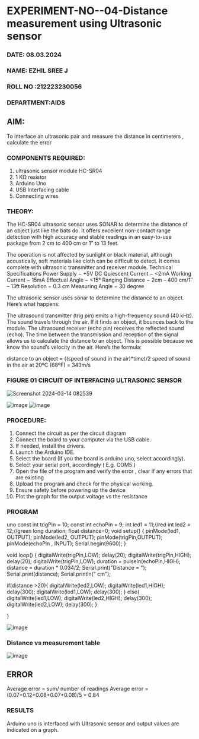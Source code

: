 # EXPERIMENT-NO--04-Distance measurement using Ultrasonic sensor
 ###  DATE: 08.03.2024
###  NAME: EZHIL SREE J
###  ROLL NO :212223230056
###  DEPARTMENT:AIDS
## AIM: 
To interface an ultrasonic pair and measure the distance in centimeters , calculate the error
 
### COMPONENTS REQUIRED:
1.	ultrasonic sensor module HC-SR04
2.	1 KΩ resistor 
3.	Arduino Uno 
4.	USB Interfacing cable 
5.	Connecting wires 


### THEORY: 
The HC-SR04 ultrasonic sensor uses SONAR to determine the distance of an object just like the bats do. It offers excellent non-contact range detection with high accuracy and stable readings in an easy-to-use package from 2 cm to 400 cm or 1” to 13 feet.

The operation is not affected by sunlight or black material, although acoustically, soft materials like cloth can be difficult to detect. It comes complete with ultrasonic transmitter and receiver module.
Technical Specifications
Power Supply − +5V DC
Quiescent Current − <2mA
Working Current − 15mA
Effectual Angle − <15°
Ranging Distance − 2cm – 400 cm/1″ – 13ft
Resolution − 0.3 cm
Measuring Angle − 30 degree

The ultrasonic sensor uses sonar to determine the distance to an object. Here’s what happens:

The ultrasound transmitter (trig pin) emits a high-frequency sound (40 kHz).
The sound travels through the air. If it finds an object, it bounces back to the module.
The ultrasound receiver (echo pin) receives the reflected sound (echo).
The time between the transmission and reception of the signal allows us to calculate the distance to an object. This is possible because we know the sound’s velocity in the air. Here’s the formula:

distance to an object = ((speed of sound in the air)*time)/2
speed of sound in the air at 20ºC (68ºF) = 343m/s

### FIGURE 01 CIRCUIT OF INTERFACING ULTRASONIC SENSOR 


![Screenshot 2024-03-14 082539](https://github.com/EzhilsreeJ/Experiment--04-Interfacing-digital-output-with-arduino-ultrasonic-sensor/assets/144870412/3dec3edc-06cb-46e4-b7bf-a2f8c411748d)

![image](https://github.com/nagaraj6618/Experiment--04-Interfacing-digital-output-with-arduino-ultrasonic-sensor/assets/127173574/686ad794-1ea9-4839-ae1d-e8d037aefae2)
![image](https://github.com/EzhilsreeJ/Experiment--04-Interfacing-digital-output-with-arduino-ultrasonic-sensor/assets/127173574/94f1cc2a-9bab-442a-b0bb-86e0230b72c1)




### PROCEDURE:
1.	Connect the circuit as per the circuit diagram 
2.	Connect the board to your computer via the USB cable.
3.	If needed, install the drivers.
4.	Launch the Arduino IDE.
5.	Select the board (If you the board is arduino uno, select accordingly).
6.	Select your serial port, accordingly ( E.g. COM5 )
7.	Open the file of the program  and verify the error , clear if any errors that are existing 
8.	Upload the program and check for the physical working. 
9.	Ensure safety before powering up the device 
10.	Plot the graph for the output voltage vs the resistance 


### PROGRAM 
uno
const int trigPin = 10;
const int echoPin = 9;
int led1 = 11;//red
int led2 = 12;//green
long duration;
float distance=0;
void setup()
{
  pinMode(led1, OUTPUT);
  pinMode(led2, OUTPUT);
  pinMode(trigPin,OUTPUT);
  pinMode(echoPin , INPUT);
  Serial.begin(9600);
}

void loop()
{
  digitalWrite(trigPin,LOW);
  delay(20);
  digitalWrite(trigPin,HIGH);
  delay(20);
  digitalWrite(trigPin,LOW);
  duration = pulseIn(echoPin,HIGH);
  distance = duration * 0.034/2;
  Serial.print("Distance = ");
  Serial.print(distance);
  Serial.println(" cm");
  
  if(distance >20){
    digitalWrite(led2,LOW);
  	digitalWrite(led1,HIGH);
    delay(300);
    digitalWrite(led1,LOW);
    delay(300);
  }
  else{
    digitalWrite(led1,LOW);
  	digitalWrite(led2,HIGH);
    delay(300);
    digitalWrite(led2,LOW);
    delay(300);
  }
  
}


![image](https://github.com/nagaraj6618/Experiment--04-Interfacing-digital-output-with-arduino-ultrasonic-sensor/assets/127173574/c8f37ca3-a89f-494a-8950-87edd9c26e51)




### Distance vs measurement table 

![image](https://github.com/nagaraj6618/Experiment--04-Interfacing-digital-output-with-arduino-ultrasonic-sensor/assets/127173574/a1329735-951a-452b-b026-28bf1ae1a5b4)
			
 
			
			
			



			
			
			
			
## ERROR			
Average error = sum/ number of readings 
Average error = (0.07+0.12+0.08+0.07+0.08)/5 = 0.84 
 








### RESULTS
Arduino uno is interfaced with Ultrasonic sensor and output values are indicated on a graph.

